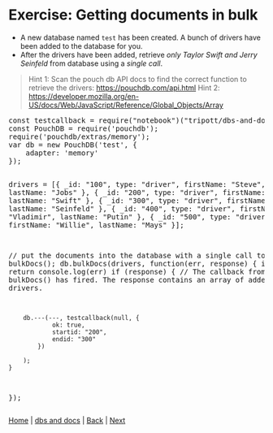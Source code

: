 # Exercise: Getting documents in bulk

- A new database named `test` has been created.  A bunch of drivers have been added to the database for you.  
- After the drivers have been added, retrieve _only Taylor Swift and Jerry Seinfeld_ from database using a _single call_.
> Hint 1: Scan the pouch db API docs to find the correct function to retrieve the drivers:  https://pouchdb.com/api.html
> Hint 2: https://developer.mozilla.org/en-US/docs/Web/JavaScript/Reference/Global_Objects/Array

<div class="tonic">
<pre>
const testcallback = require("notebook")("tripott/dbs-and-docs-test-bulkget/latest");
const PouchDB = require('pouchdb');
require('pouchdb/extras/memory');
var db = new PouchDB('test', {
    adapter: 'memory'
});

drivers = [{
        _id: "100",
        type: "driver",
        firstName: "Steve",
        lastName: "Jobs"
    }, {
        _id: "200",
        type: "driver",
        firstName: "Taylor",
        lastName: "Swift"
    }, {
        _id: "300",
        type: "driver",
        firstName: "Jerry",
        lastName: "Seinfeld"
    }, {
        _id: "400",
        type: "driver",
        firstName: "Vladimir",
        lastName: "Putin"
    }, {
        _id: "500",
        type: "driver",
        firstName: "Willie",
        lastName: "Mays"
    }];

// put the documents into the database with a single call to bulkDocs();
db.bulkDocs(drivers, function(err, response) {
    if (err) return console.log(err)
    if (response) {
        // The callback from the call to bulkDocs() has fired.  The response contains an array of added drivers.

        db.---(---, testcallback(null, {
                ok: true,
                startid: "200",
                endid: "300"
            })

        );
    }
});
</pre>
</div>

[Home](/)  |  [dbs and docs](/dbs-and-docs)  |  [Back](/dbs-and-docs/7)  |  [Next](/dbs-and-docs/9)   

